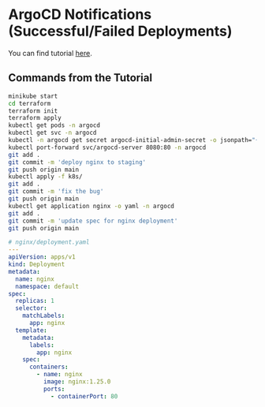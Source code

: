 # ArgoCD Notifications (Successful/Failed Deployments)

You can find tutorial [here](https://youtu.be/OP6IRsNiB4w).

## Commands from the Tutorial

```bash
minikube start
cd terraform
terraform init
terraform apply
kubectl get pods -n argocd
kubectl get svc -n argocd
kubectl -n argocd get secret argocd-initial-admin-secret -o jsonpath="{.data.password}" | base64 -d
kubectl port-forward svc/argocd-server 8080:80 -n argocd
git add .
git commit -m 'deploy nginx to staging'
git push origin main
kubectl apply -f k8s/
git add .
git commit -m 'fix the bug'
git push origin main
kubectl get application nginx -o yaml -n argocd
git add .
git commit -m 'update spec for nginx deployment'
git push origin main
```

```yaml
# nginx/deployment.yaml
---
apiVersion: apps/v1
kind: Deployment
metadata:
  name: nginx
  namespace: default
spec:
  replicas: 1
  selector:
    matchLabels:
      app: nginx
  template:
    metadata:
      labels:
        app: nginx
    spec:
      containers:
        - name: nginx
          image: nginx:1.25.0
          ports:
            - containerPort: 80
```
